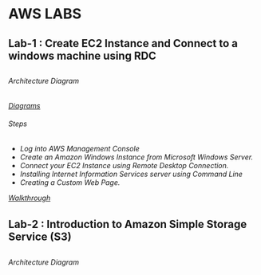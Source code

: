 #      AWS LABS 

<h2> Lab-1 : Create EC2 Instance and Connect to a windows machine using RDC<h2> 
<h6> Architecture Diagram<h6>
<a href="https://app.diagrams.net/#G1GiDtQdyRhfORWkaBMCAQf5esT9_KuMxt">Diagrams<a>
<h6> Steps</h6>
<ul>
<li> Log into AWS Management Console </li>
<li>Create an Amazon Windows Instance from Microsoft Windows Server.</li>
<li>Connect your EC2 Instance using Remote Desktop Connection.</li>
<li>Installing Internet Information Services server using Command Line</li>
<li>Creating a Custom Web Page.</li>
</ul>
<a href="https://drive.google.com/file/d/1xV9kFwF3YrKU8bNlBQVkd9ZaLVXi_0Is/view?usp=sharing" > Walkthrough</a>


<h2> Lab-2 : Introduction to Amazon Simple Storage Service (S3)<h2> 
<h6> Architecture Diagram<h6>